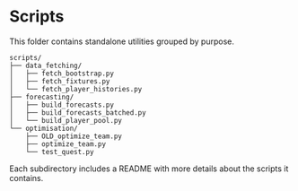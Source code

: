 # Scripts

This folder contains standalone utilities grouped by purpose.

```
scripts/
├── data_fetching/
│   ├── fetch_bootstrap.py
│   ├── fetch_fixtures.py
│   └── fetch_player_histories.py
├── forecasting/
│   ├── build_forecasts.py
│   ├── build_forecasts_batched.py
│   └── build_player_pool.py
└── optimisation/
    ├── OLD_optimize_team.py
    ├── optimize_team.py
    └── test_quest.py
```

Each subdirectory includes a README with more details about the scripts it contains.

